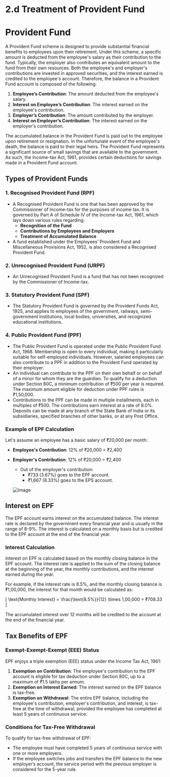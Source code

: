# 2.d Treatment of Provident Fund


 # Provident Fund

A Provident Fund scheme is designed to provide substantial financial benefits to employees upon their retirement. Under this scheme, a specific amount is deducted from the employee's salary as their contribution to the fund. Typically, the employer also contributes an equivalent amount to the fund from their own resources. Both the employee's and employer's contributions are invested in approved securities, and the interest earned is credited to the employee's account. Therefore, the balance in a Provident Fund account is composed of the following:

1. **Employee’s Contribution**: The amount deducted from the employee's salary.
2. **Interest on Employee’s Contribution**: The interest earned on the employee's contribution.
3. **Employer’s Contribution**: The amount contributed by the employer.
4. **Interest on Employer’s Contribution**: The interest earned on the employer's contribution.

The accumulated balance in the Provident Fund is paid out to the employee upon retirement or resignation. In the unfortunate event of the employee's death, the balance is paid to their legal heirs. The Provident Fund represents a significant source of small savings that are available to the government. As such, the Income-tax Act, 1961, provides certain deductions for savings made in a Provident Fund account.

## Types of Provident Funds

### 1. **Recognised Provident Fund (RPF)**
- A Recognised Provident Fund is one that has been approved by the Commissioner of Income-tax for the purposes of income tax. It is governed by Part A of Schedule IV of the Income-tax Act, 1961, which lays down various rules regarding:
  - **Recognition of the Fund**
  - **Contributions by Employees and Employers**
  - **Treatment of Accumulated Balance**
- A fund established under the Employees’ Provident Fund and Miscellaneous Provisions Act, 1952, is also considered a Recognised Provident Fund.

### 2. **Unrecognised Provident Fund (URPF)**
- An Unrecognised Provident Fund is a fund that has not been recognized by the Commissioner of Income-tax. 

### 3. **Statutory Provident Fund (SPF)**
- The Statutory Provident Fund is governed by the Provident Funds Act, 1925, and applies to employees of the government, railways, semi-government institutions, local bodies, universities, and recognized educational institutions.

### 4. **Public Provident Fund (PPF)**
- The Public Provident Fund is operated under the Public Provident Fund Act, 1968. Membership is open to every individual, making it particularly suitable for self-employed individuals. However, salaried employees can also contribute to a PPF in addition to the Provident Fund operated by their employer.
- An individual can contribute to the PPF on their own behalf or on behalf of a minor for whom they are the guardian. To qualify for a deduction under Section 80C, a minimum contribution of ₹500 per year is required. The maximum amount eligible for deduction under PPF rules is ₹1,50,000.
- Contributions to the PPF can be made in multiple installments, each in multiples of ₹500. The contributions earn interest at a rate of 8.0%. Deposits can be made at any branch of the State Bank of India or its subsidiaries, specified branches of other banks, or at any Post Office.

### Example of EPF Calculation
Let's assume an employee has a basic salary of ₹20,000 per month:

- **Employee's Contribution**: 12% of ₹20,000 = ₹2,400
- **Employer's Contribution**: 12% of ₹20,000 = ₹2,400
  - Out of the employer's contribution:
    - ₹733 (3.67%) goes to the EPF account.
    - ₹1,667 (8.33%) goes to the EPS account.
   
  ![image](https://github.com/user-attachments/assets/81618f49-1de5-42b8-ae9f-b6b92064ace4)


## Interest on EPF

The EPF account earns interest on the accumulated balance. The interest rate is declared by the government every financial year and is usually in the range of 8-9%. The interest is calculated on a monthly basis but is credited to the EPF account at the end of the financial year.

### Interest Calculation
Interest on EPF is calculated based on the monthly closing balance in the EPF account. The interest rate is applied to the sum of the closing balance at the beginning of the year, the monthly contributions, and the interest earned during the year.

For example, if the interest rate is 8.5%, and the monthly closing balance is ₹1,00,000, the interest for that month would be calculated as:

\[ \text{Monthly Interest} = \frac{\text{8.5\%}}{12} \times 1,00,000 = ₹708.33 \]

The accumulated interest over 12 months will be credited to the account at the end of the financial year.

## Tax Benefits of EPF

### Exempt-Exempt-Exempt (EEE) Status
EPF enjoys a triple exemption (EEE) status under the Income Tax Act, 1961:
1. **Exemption on Contribution**: The employee's contribution to the EPF account is eligible for tax deduction under Section 80C, up to a maximum of ₹1.5 lakhs per annum.
2. **Exemption on Interest Earned**: The interest earned on the EPF balance is tax-free.
3. **Exemption on Withdrawal**: The entire EPF balance, including the employee's contribution, employer's contribution, and interest, is tax-free at the time of withdrawal, provided the employee has completed at least 5 years of continuous service.

### Conditions for Tax-Free Withdrawal
To qualify for tax-free withdrawal of EPF:
- The employee must have completed 5 years of continuous service with one or more employers.
- If the employee switches jobs and transfers the EPF balance to the new employer’s account, the service period with the previous employer is considered for the 5-year rule.

 


